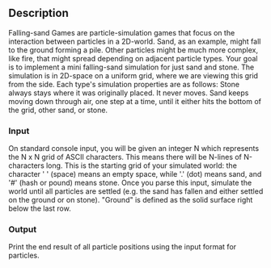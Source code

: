 ## Description
Falling-sand Games are particle-simulation games that focus on the interaction between particles in a 2D-world. Sand, as an example, might fall to the ground forming a pile. Other particles might be much more complex, like fire, that might spread depending on adjacent particle types.
Your goal is to implement a mini falling-sand simulation for just sand and stone. The simulation is in 2D-space on a uniform grid, where we are viewing this grid from the side. Each type's simulation properties are as follows:
Stone always stays where it was originally placed. It never moves.
Sand keeps moving down through air, one step at a time, until it either hits the bottom of the grid, other sand, or stone.

### Input
On standard console input, you will be given an integer N which represents the N x N grid of ASCII characters. This means there will be N-lines of N-characters long. This is the starting grid of your simulated world: the character ' ' (space) means an empty space, while '.' (dot) means sand, and '#' (hash or pound) means stone. Once you parse this input, simulate the world until all particles are settled (e.g. the sand has fallen and either settled on the ground or on stone). "Ground" is defined as the solid surface right below the last row.

### Output
Print the end result of all particle positions using the input format for particles.